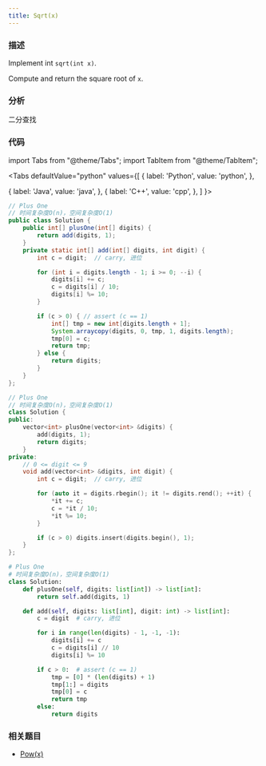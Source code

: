```yaml
---
title: Sqrt(x)
---
```


### 描述

Implement int `sqrt(int x)`.

Compute and return the square root of `x`.

### 分析

二分查找

### 代码

import Tabs from "@theme/Tabs";
import TabItem from "@theme/TabItem";

<Tabs
defaultValue="python"
values={[
{ label: 'Python', value: 'python', },

{ label: 'Java', value: 'java', },
{ label: 'C++', value: 'cpp', },
]
}>
<TabItem value="java">

```java
// Plus One
// 时间复杂度O(n)，空间复杂度O(1)
public class Solution {
    public int[] plusOne(int[] digits) {
        return add(digits, 1);
    }
    private static int[] add(int[] digits, int digit) {
        int c = digit;  // carry, 进位

        for (int i = digits.length - 1; i >= 0; --i) {
            digits[i] += c;
            c = digits[i] / 10;
            digits[i] %= 10;
        }

        if (c > 0) { // assert (c == 1)
            int[] tmp = new int[digits.length + 1];
            System.arraycopy(digits, 0, tmp, 1, digits.length);
            tmp[0] = c;
            return tmp;
        } else {
            return digits;
        }
    }
};
```

</TabItem>
<TabItem value="cpp">

```cpp
// Plus One
// 时间复杂度O(n)，空间复杂度O(1)
class Solution {
public:
    vector<int> plusOne(vector<int> &digits) {
        add(digits, 1);
        return digits;
    }
private:
    // 0 <= digit <= 9
    void add(vector<int> &digits, int digit) {
        int c = digit;  // carry, 进位

        for (auto it = digits.rbegin(); it != digits.rend(); ++it) {
            *it += c;
            c = *it / 10;
            *it %= 10;
        }

        if (c > 0) digits.insert(digits.begin(), 1);
    }
};
```

</TabItem>

<TabItem value="python">

```python
# Plus One
# 时间复杂度O(n)，空间复杂度O(1)
class Solution:
    def plusOne(self, digits: list[int]) -> list[int]:
        return self.add(digits, 1)

    def add(self, digits: list[int], digit: int) -> list[int]:
        c = digit  # carry, 进位

        for i in range(len(digits) - 1, -1, -1):
            digits[i] += c
            c = digits[i] // 10
            digits[i] %= 10

        if c > 0:  # assert (c == 1)
            tmp = [0] * (len(digits) + 1)
            tmp[1:] = digits
            tmp[0] = c
            return tmp
        else:
            return digits
```

</TabItem>
</Tabs>

### 相关题目

- [Pow(x)](pow.md)
